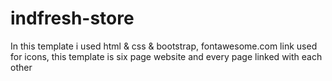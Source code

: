 # indfresh-store
In this template i used html & css & bootstrap, fontawesome.com link used for icons, this template is six page website and every page  linked with each other
